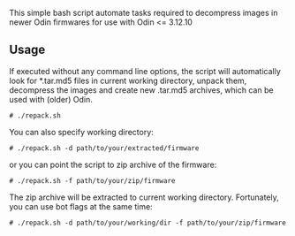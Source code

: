 This simple bash script automate tasks required to decompress images in newer Odin firmwares for use with Odin <= 3.12.10

## Usage

If executed without any command line options, the script will automatically look for *.tar.md5 files in current working directory, unpack them, decompress the images and create new .tar.md5 archives, which can be used with (older) Odin.

	# ./repack.sh

You can also specify working directory:

	# ./repack.sh -d path/to/your/extracted/firmware

or you can point the script to zip archive of the firmware:

	# ./repack.sh -f path/to/your/zip/firmware

The zip archive will be extracted to current working directory. Fortunately, you can use bot flags at the same time:

	# ./repack.sh -d path/to/your/working/dir -f path/to/your/zip/firmware
